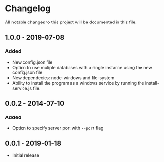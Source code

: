 # Changelog
All notable changes to this project will be documented in this file.

## 1.0.0 - 2019-07-08
### Added
- New config.json file
- Option to use mutiple databases with a single instance using the new config.json file
- New dependecies: node-windows and file-system
- Ability to install the program as a windows service by running the install-service.js file.

## 0.0.2 - 2014-07-10
### Added
- Option to specify server port with ``--port`` flag

## 0.0.1 - 2019-01-18
- Initial release
